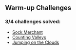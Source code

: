 ## Warm-up Challenges

### **3/4** challenges solved:

* [Sock Merchant](sock-merchant)
* [Counting Valleys](counting-valleys)
* [Jumping on the Clouds](jumping-on-the-clouds)
